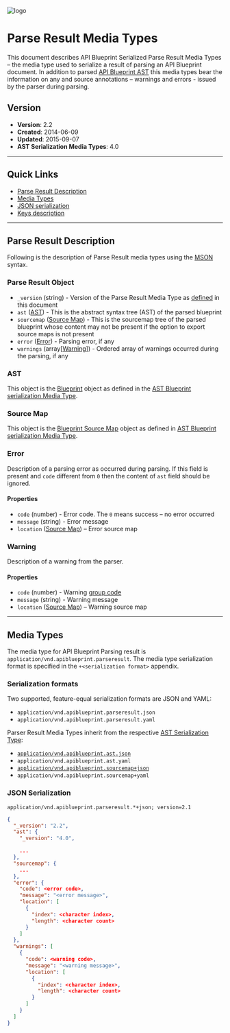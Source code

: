 ![logo](https://raw.github.com/apiaryio/api-blueprint/master/assets/logo_apiblueprint.png)

# Parse Result Media Types
This document describes API Blueprint Serialized Parse Result Media Types – the media type used to serialize a result of parsing an API Blueprint document. In addition to parsed [API Blueprint AST](README.md) this media types bear the information on any and source annotations – warnings and errors - issued by the parser during parsing.

## Version

+ **Version**: 2.2
+ **Created**: 2014-06-09
+ **Updated**: 2015-09-07
+ **AST Serialization Media Types**: 4.0

---

## Quick Links

+ [Parse Result Description](#parse-result-description)
+ [Media Types](#media-types)
+ [JSON serialization](#json-serialization)
+ [Keys description](#keys-description)

---

## Parse Result Description
Following is the description of Parse Result media types using the [MSON](https://github.com/apiaryio/mson) syntax.

### Parse Result Object

- `_version` (string) - Version of the Parse Result Media Type as [defined](#version) in this document
- `ast` ([AST](#ast)) - This is the abstract syntax tree (AST) of the parsed blueprint
- `sourcemap` ([Source Map](#source-map)) - This is the sourcemap tree of the parsed blueprint whose content may not be present if the option to export source maps is not present
- `error` ([Error](#error)) - Parsing error, if any
- `warnings` (array[[Warning](#warning)]) - Ordered array of warnings occurred during the parsing, if any

### AST
This object is the [Blueprint](README.md#blueprint-object) object as defined in the [AST Blueprint serialization Media Type](https://github.com/apiaryio/api-blueprint-ast).

### Source Map
This object is the [Blueprint Source Map](README.md#blueprint-source-map) object as defined in [AST Blueprint serialization Media Type](https://github.com/apiaryio/api-blueprint-ast).

### Error

Description of a parsing error as occurred during parsing. If this field is present and `code` different from `0` then the content of `ast` field should be ignored.

#### Properties

+ `code` (number) - Error code. The `0` means success – no error occurred
+ `message` (string) - Error message
+ `location` ([Source Map](README.md#source-map)) – Error source map

### Warning

Description of a warning from the parser.

#### Properties

+ `code` (number) - Warning [group code](https://github.com/apiaryio/snowcrash/blob/master/src/SourceAnnotation.h#L115)
+ `message` (string) - Warning message
+ `location` ([Source Map](README.md#source-map)) – Warning source map

---

## Media Types

The media type for API Blueprint Parsing result is `application/vnd.apiblueprint.parseresult`. The media type serialization format is specified in the `+<serialization format>` appendix.

### Serialization formats

Two supported, feature-equal serialization formats are JSON and YAML:

+ `application/vnd.apiblueprint.parseresult.json`
+ `application/vnd.apiblueprint.parseresult.yaml`

Parser Result Media Types inherit from the respective [AST Serialization Type](README.md):

+ [`application/vnd.apiblueprint.ast.json`](#json-serialization)
+ `application/vnd.apiblueprint.ast.yaml`
+ [`application/vnd.apiblueprint.sourcemap+json`](#json-serialization)
+ `application/vnd.apiblueprint.sourcemap+yaml`

### JSON Serialization

`application/vnd.apiblueprint.parseresult.*+json; version=2.1`

```json
{
  "_version": "2.2",
  "ast": {
    "_version": "4.0",

    ...
  },
  "sourcemap": {
    ...
  },
  "error": {
    "code": <error code>,
    "message": "<error message>",
    "location": [
      {
        "index": <character index>,
        "length": <character count>
      }
    ]
  },
  "warnings": [
    {
      "code": <warning code>,
      "message": "<warning message>",
      "location": [
        {
          "index": <character index>,
          "length": <character count>
        }
      ]
    }
  ]
}
```
